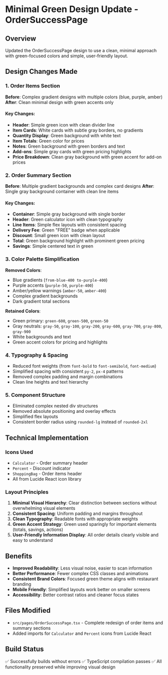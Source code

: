 # Minimal Green Design Update - OrderSuccessPage

## Overview
Updated the OrderSuccessPage design to use a clean, minimal approach with green-focused colors and simple, user-friendly layout.

## Design Changes Made

### 1. Order Items Section
**Before**: Complex gradient designs with multiple colors (blue, purple, amber)
**After**: Clean minimal design with green accents only

#### Key Changes:
- **Header**: Simple green icon with clean divider line
- **Item Cards**: White cards with subtle gray borders, no gradients
- **Quantity Display**: Green background with white text
- **Item Totals**: Green color for prices
- **Notes**: Green background with green borders and text
- **Add-ons**: Simple gray cards with green pricing highlights
- **Price Breakdown**: Clean gray background with green accent for add-on prices

### 2. Order Summary Section
**Before**: Multiple gradient backgrounds and complex card designs
**After**: Single gray background container with clean line items

#### Key Changes:
- **Container**: Simple gray background with single border
- **Header**: Green calculator icon with clean typography
- **Line Items**: Simple flex layouts with consistent spacing
- **Delivery Fee**: Green "FREE" badge when applicable
- **Discount**: Small green icon with clean layout
- **Total**: Green background highlight with prominent green pricing
- **Savings**: Simple centered text in green

### 3. Color Palette Simplification
**Removed Colors**:
- Blue gradients (`from-blue-400 to-purple-400`)
- Purple accents (`purple-50`, `purple-400`)
- Amber/yellow warnings (`amber-50`, `amber-400`)
- Complex gradient backgrounds
- Dark gradient total sections

**Retained Colors**:
- Green primary: `green-600`, `green-500`, `green-50`
- Gray neutrals: `gray-50`, `gray-100`, `gray-200`, `gray-600`, `gray-700`, `gray-800`, `gray-900`
- White backgrounds and text
- Green accent colors for pricing and highlights

### 4. Typography & Spacing
- Reduced font weights (from `font-bold` to `font-semibold`, `font-medium`)
- Simplified spacing with consistent `py-2`, `px-4` patterns
- Removed complex padding and margin combinations
- Clean line heights and text hierarchy

### 5. Component Structure
- Eliminated complex nested div structures
- Removed absolute positioning and overlay effects
- Simplified flex layouts
- Consistent border radius using `rounded-lg` instead of `rounded-2xl`

## Technical Implementation

### Icons Used
- `Calculator` - Order summary header
- `Percent` - Discount indicator
- `ShoppingBag` - Order items header
- All from Lucide React icon library

### Layout Principles
1. **Minimal Visual Hierarchy**: Clear distinction between sections without overwhelming visual elements
2. **Consistent Spacing**: Uniform padding and margins throughout
3. **Clean Typography**: Readable fonts with appropriate weights
4. **Green Accent Strategy**: Green used sparingly for important elements (totals, savings, actions)
5. **User-Friendly Information Display**: All order details clearly visible and easy to understand

## Benefits
- **Improved Readability**: Less visual noise, easier to scan information
- **Better Performance**: Fewer complex CSS classes and animations
- **Consistent Brand Colors**: Focused green theme aligns with restaurant branding
- **Mobile Friendly**: Simplified layouts work better on smaller screens
- **Accessibility**: Better contrast ratios and cleaner focus states

## Files Modified
- `src/pages/OrderSuccessPage.tsx` - Complete redesign of order items and summary sections
- Added imports for `Calculator` and `Percent` icons from Lucide React

## Build Status
✅ Successfully builds without errors
✅ TypeScript compilation passes
✅ All functionality preserved while improving visual design 